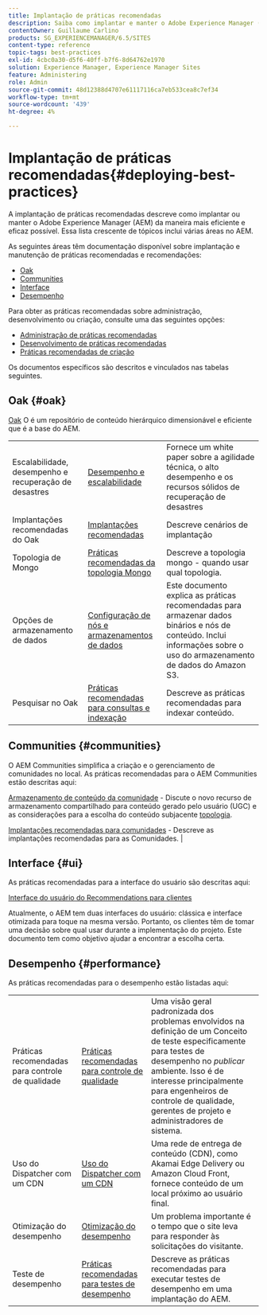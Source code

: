 ```yaml
---
title: Implantação de práticas recomendadas
description: Saiba como implantar e manter o Adobe Experience Manager (AEM) da maneira mais eficiente e eficaz possível.
contentOwner: Guillaume Carlino
products: SG_EXPERIENCEMANAGER/6.5/SITES
content-type: reference
topic-tags: best-practices
exl-id: 4cbc0a30-d5f6-40ff-b7f6-8d64762e1970
solution: Experience Manager, Experience Manager Sites
feature: Administering
role: Admin
source-git-commit: 48d12388d4707e61117116ca7eb533cea8c7ef34
workflow-type: tm+mt
source-wordcount: '439'
ht-degree: 4%

---
```


# Implantação de práticas recomendadas{#deploying-best-practices}

A implantação de práticas recomendadas descreve como implantar ou manter o Adobe Experience Manager (AEM) da maneira mais eficiente e eficaz possível. Essa lista crescente de tópicos inclui várias áreas no AEM.

As seguintes áreas têm documentação disponível sobre implantação e manutenção de práticas recomendadas e recomendações:

* [Oak](#oak)
* [Communities](#communities)
* [Interface](#ui)
* [Desempenho](#performance)

Para obter as práticas recomendadas sobre administração, desenvolvimento ou criação, consulte uma das seguintes opções:

* [Administração de práticas recomendadas](/help/sites-administering/administer-best-practices.md)
* [Desenvolvimento de práticas recomendadas](/help/sites-developing/best-practices.md)
* [Práticas recomendadas de criação](/help/sites-authoring/best-practices.md)

Os documentos específicos são descritos e vinculados nas tabelas seguintes.

## Oak {#oak}

[Oak](/help/sites-deploying/platform.md) O é um repositório de conteúdo hierárquico dimensionável e eficiente que é a base do AEM.

<table>
 <tbody>
  <tr>
   <td><p>Escalabilidade, desempenho e recuperação de desastres</p> </td>
   <td><a href="/help/sites-deploying/performance.md">Desempenho e escalabilidade</a></td>
   <td>Fornece um white paper sobre a agilidade técnica, o alto desempenho e os recursos sólidos de recuperação de desastres</td>
  </tr>
  <tr>
   <td>Implantações recomendadas do Oak</td>
   <td><a href="/help/sites-deploying/recommended-deploys.md">Implantações recomendadas</a></td>
   <td>Descreve cenários de implantação</td>
  </tr>
  <tr>
   <td>Topologia de Mongo</td>
   <td><a href="/help/sites-deploying/recommended-deploys.md">Práticas recomendadas da topologia Mongo</a></td>
   <td>Descreve a topologia mongo - quando usar qual topologia.</td>
  </tr>
  <tr>
   <td>Opções de armazenamento de dados</td>
   <td><a href="/help/sites-deploying/data-store-config.md">Configuração de nós e armazenamentos de dados</a></td>
   <td>Este documento explica as práticas recomendadas para armazenar dados binários e nós de conteúdo. Inclui informações sobre o uso do armazenamento de dados do Amazon S3.</td>
  </tr>
  <tr>
   <td>Pesquisar no Oak</td>
   <td><a href="/help/sites-deploying/best-practices-for-queries-and-indexing.md">Práticas recomendadas para consultas e indexação</a><br /> </td>
   <td>Descreve as práticas recomendadas para indexar conteúdo.</td>
  </tr>
 </tbody>
</table>

## Communities {#communities}

O AEM Communities simplifica a criação e o gerenciamento de comunidades no local. As práticas recomendadas para o AEM Communities estão descritas aqui:

[Armazenamento de conteúdo da comunidade](/help/communities/working-with-srp.md) - Discute o novo recurso de armazenamento compartilhado para conteúdo gerado pelo usuário (UGC) e as considerações para a escolha do conteúdo subjacente [topologia](/help/communities/topologies.md).

[Implantações recomendadas para comunidades](/help/sites-deploying/recommended-deploys.md#considerations-for-aem-communities) - Descreve as implantações recomendadas para as Comunidades. |

## Interface {#ui}

As práticas recomendadas para a interface do usuário são descritas aqui:

[Interface do usuário do Recommendations para clientes](/help/sites-deploying/ui-recommendations.md)

Atualmente, o AEM tem duas interfaces do usuário: clássica e interface otimizada para toque na mesma versão. Portanto, os clientes têm de tomar uma decisão sobre qual usar durante a implementação do projeto. Este documento tem como objetivo ajudar a encontrar a escolha certa.

## Desempenho {#performance}

As práticas recomendadas para o desempenho estão listadas aqui:

<table>
 <tbody>
  <tr>
   <td>Práticas recomendadas para controle de qualidade</td>
   <td><a href="/help/sites-deploying/configuring-performance.md#best-practices-for-quality-assurance">Práticas recomendadas para controle de qualidade</a></td>
   <td>Uma visão geral padronizada dos problemas envolvidos na definição de um Conceito de teste especificamente para testes de desempenho no <em>publicar</em> ambiente. Isso é de interesse principalmente para engenheiros de controle de qualidade, gerentes de projeto e administradores de sistema.</td>
  </tr>
  <tr>
   <td>Uso do Dispatcher com um CDN</td>
   <td><a href="https://experienceleague.adobe.com/docs/experience-manager-dispatcher/using/dispatcher.html?lang=pt-BR#using-dispatcher-with-a-cdn">Uso do Dispatcher com um CDN</a></td>
   <td>Uma rede de entrega de conteúdo (CDN), como Akamai Edge Delivery ou Amazon Cloud Front, fornece conteúdo de um local próximo ao usuário final.</td>
  </tr>
  <tr>
   <td>Otimização do desempenho</td>
   <td><a href="/help/sites-deploying/configuring-performance.md">Otimização do desempenho</a></td>
   <td>Um problema importante é o tempo que o site leva para responder às solicitações do visitante.</td>
  </tr>
  <tr>
   <td>Teste de desempenho</td>
   <td><a href="/help/sites-deploying/best-practices-for-performance-testing.md">Práticas recomendadas para testes de desempenho</a></td>
   <td>Descreve as práticas recomendadas para executar testes de desempenho em uma implantação do AEM.<br /> </td>
  </tr>
 </tbody>
</table>
